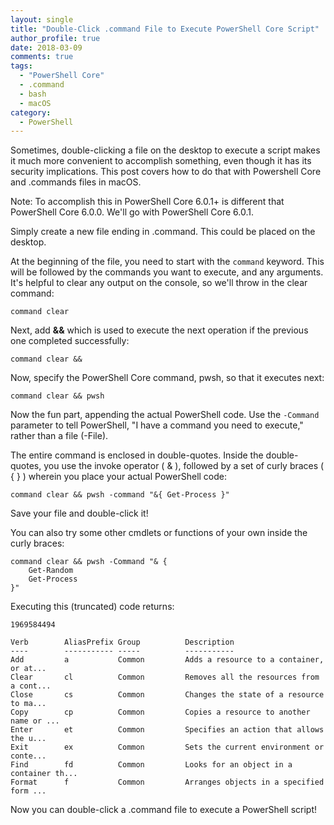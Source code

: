 ```yaml
---
layout: single
title: "Double-Click .command File to Execute PowerShell Core Script"
author_profile: true
date: 2018-03-09
comments: true
tags:
  - "PowerShell Core"
  - .command
  - bash
  - macOS
category:
  - PowerShell
---
```


Sometimes, double-clicking a file on the desktop to execute a script makes it much more convenient to accomplish something, even though it has its security implications. This post covers how to do that with Powershell Core and .commands files in macOS.

Note: To accomplish this in PowerShell Core 6.0.1+ is different that PowerShell Core 6.0.0. We'll go with PowerShell Core 6.0.1.

Simply create a new file ending in .command. This could be placed on the desktop.

At the beginning of the file, you need to start with the ```command``` keyword. This will be followed by the commands you want to execute, and any arguments. It's helpful to clear any output on the console, so we'll throw in the clear command:

```
command clear
```

Next, add **&&** which is used to execute the next operation if the previous one completed successfully:

```
command clear &&
```

Now, specify the PowerShell Core command, pwsh, so that it executes next:

```
command clear && pwsh
```

Now the fun part, appending the actual PowerShell code. Use the ```-Command``` parameter to tell PowerShell, "I have a command you need to execute," rather than a file (-File).

The entire command is enclosed in double-quotes. Inside the double-quotes, you use the invoke operator ( & ), followed by a set of curly braces ( { } ) wherein you place your actual PowerShell code:

```
command clear && pwsh -command "&{ Get-Process }"
```

Save your file and double-click it!

You can also try some other cmdlets or functions of your own inside the curly braces:

```
command clear && pwsh -Command "& {
    Get-Random
    Get-Process
}"
```

Executing this (truncated) code returns:

```
1969584494

Verb        AliasPrefix Group          Description                             
----        ----------- -----          -----------                             
Add         a           Common         Adds a resource to a container, or at...
Clear       cl          Common         Removes all the resources from a cont...
Close       cs          Common         Changes the state of a resource to ma...
Copy        cp          Common         Copies a resource to another name or ...
Enter       et          Common         Specifies an action that allows the u...
Exit        ex          Common         Sets the current environment or conte...
Find        fd          Common         Looks for an object in a container th...
Format      f           Common         Arranges objects in a specified form ...
```

Now you can double-click a .command file to execute a PowerShell script!
